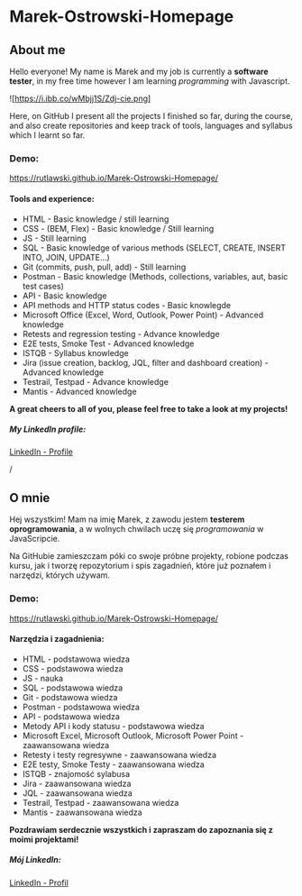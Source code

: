 # Marek-Ostrowski-Homepage

## About me
Hello everyone! My name is Marek and my job is currently a **software tester**, in my free time however I am learning *programming* with Javascript.

![https://i.ibb.co/wMbjj1S/Zdj-cie.png]

Here, on GitHub I present all the projects I finished so far, during the course, and also create repositories and keep track of tools, languages and syllabus which I learnt so far.

### Demo:
https://rutlawski.github.io/Marek-Ostrowski-Homepage/

#### Tools and experience:
- HTML - Basic knowledge / still learning
- CSS - (BEM, Flex) - Basic knowledge / Still learning
- JS - Still learning
- SQL - Basic knowledge of various methods (SELECT, CREATE, INSERT INTO, JOIN, UPDATE...)
- Git (commits, push, pull, add) - Still learning
- Postman - Basic knowledge (Methods, collections, variables, aut, basic test cases)
- API - Basic knowledge
- API methods and HTTP status codes - Basic knowlegde
- Microsoft Office (Excel, Word, Outlook, Power Point) - Advanced knowledge
- Retests and regression testing - Advance knowledge
- E2E tests, Smoke Test - Advanced knowledge
- ISTQB - Syllabus knowledge
- Jira (issue creation, backlog, JQL, filter and dashboard creation) - Advanced knowledge
- Testrail, Testpad - Advance knowledge
- Mantis - Advanced knowledge

**A great cheers to all of you, please feel free to take a look at my projects!**

##### My LinkedIn profile:
[LinkedIn - Profile](https://www.linkedin.com/in/marek-ostrowski/)

/

## O mnie
Hej wszystkim! Mam na imię Marek, z zawodu jestem **testerem oprogramowania**, a w wolnych chwilach uczę się *programowania* w JavaScripcie.

Na GitHubie zamieszczam póki co swoje próbne projekty, robione podczas kursu, jak i tworzę repozytorium i spis zagadnień, które już poznałem i narzędzi, których używam.

### Demo:
https://rutlawski.github.io/Marek-Ostrowski-Homepage/

#### Narzędzia i zagadnienia:
- HTML - podstawowa wiedza
- CSS - podstawowa wiedza
- JS - nauka
- SQL - podstawowa wiedza
- Git - podstawowa wiedza
- Postman - podstawowa wiedza
- API - podstawowa wiedza
- Metody API i kody statusu - podstawowa wiedza
- Microsoft Excel, Microsoft Outlook, Microsoft Power Point - zaawansowana wiedza
- Retesty i testy regresywne - zaawansowana wiedza
- E2E testy, Smoke Testy - zaawansowana wiedza
- ISTQB - znajomość sylabusa
- Jira - zaawansowana wiedza
- JQL - zaawansowana wiedza
- Testrail, Testpad - zaawansowana wiedza
- Mantis - zaawansowana wiedza

**Pozdrawiam serdecznie wszystkich i zapraszam do zapoznania się z moimi projektami!**

##### Mój LinkedIn:
[LinkedIn - Profil](https://www.linkedin.com/in/marek-ostrowski/)
